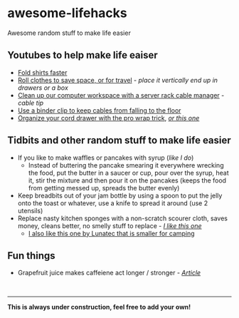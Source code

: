 # awesome-lifehacks
Awesome random stuff to make life easier 
## Youtubes to help make life eaiser
* [Fold shirts faster](https://www.youtube.com/watch?v=u6n3lq3PhAU)
* [Roll clothes to save space, or for travel](https://www.youtube.com/watch?v=fuD-ZZydsVg) - _place it vertically end up in drawers or a box_
* [Clean up our computer workspace with a server rack cable manager](https://www.youtube.com/shorts/rKJFr5UDh8o) - _cable tip_
* [Use a binder clip to keep cables from falling to the floor](https://www.youtube.com/watch?v=WKxT84h8his)
* [Organize your cord drawer with the pro wrap trick](https://www.youtube.com/watch?v=mI_RFU8mgUs), [_or this one_](https://www.youtube.com/watch?v=w01qEy2YWeo)
## Tidbits and other random stuff to make life easier
- If you like to make waffles or pancakes with syrup (_like I do_)
  - Instead of buttering the pancake smearing it everywhere wrecking the food, put the butter in a saucer or cup, pour over the syrup, heat it, stir the mixture and then pour it on the pancakes (keeps the food from getting messed up, spreads the butter evenly)
- Keep breadbits out of your jam bottle by using a spoon to put the jelly onto the toast or whatever, use a knife to spread it around (use 2 utensils)
- Replace nasty kitchen sponges with a non-scratch scourer cloth, saves money, cleans better, no smelly stuff to replace - _[I like this one](https://www.amazon.com/Ultra-Durable-Scrubber-Washing-Dishes/dp/B00F9S0S4G/ref=sr_1_1_sspa?keywords=crown+choice+scourer+cloth&qid=1671298137&sr=8-1-spons&psc=1&smid=A2HDZYBAF00GSM&spLa=ZW5jcnlwdGVkUXVhbGlmaWVyPUFCVlBKMUpNMjlYT1cmZW5jcnlwdGVkSWQ9QTAxMDA5MDYzOU5CRjlORERFWEM1JmVuY3J5cHRlZEFkSWQ9QTA0NTc5ODQ3MTAxTUxBSThaRDkmd2lkZ2V0TmFtZT1zcF9hdGYmYWN0aW9uPWNsaWNrUmVkaXJlY3QmZG9Ob3RMb2dDbGljaz10cnVl)_
  - [I also like this one by Lunatec that is smaller for camping](https://www.amazon.com/Lunatec-Odor-Free-Dishcloths-scrubber-scouring/dp/B004QIXO82/ref=sr_1_2?keywords=Lunatec&qid=1671298323&sr=8-2&th=1)
## Fun things
* Grapefruit juice makes caffeiene act longer / stronger - _[Article](https://www.mashed.com/230469/this-is-what-happens-when-you-add-grapefruit-juice-to-coffee/)_
</br>

----
**This is always under construction, feel free to add your own!**

